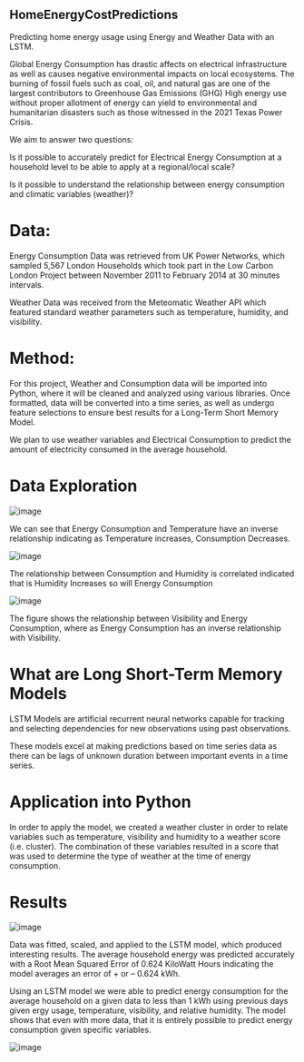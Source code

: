 ## HomeEnergyCostPredictions

Predicting home energy usage using Energy and Weather Data with an LSTM. 

Global Energy Consumption has drastic affects on electrical infrastructure as well as causes negative environmental impacts on local ecosystems. 
The burning of fossil fuels such as coal, oil, and natural gas are one of the largest contributors to Greenhouse Gas Emissions (GHG)
High energy use without proper allotment of energy can yield to environmental and humanitarian disasters such as those witnessed in the 2021 Texas Power Crisis. 

We aim to answer two questions: 

Is it possible to accurately predict for Electrical Energy Consumption at a household level to be able to apply at a regional/local scale?

Is it possible to understand the relationship between energy consumption and climatic variables (weather)?

# Data:

Energy Consumption Data was retrieved from UK Power Networks, which sampled 5,567 London Households which took part in the Low Carbon London Project between November 2011 to February 2014 at 30 minutes intervals.

Weather Data was received from the Meteomatic Weather API which featured standard weather parameters such as temperature, humidity, and visibility. 

# Method: 

For this project, Weather and Consumption data will be imported into Python, where it will be cleaned and analyzed using various libraries. Once formatted, data will be converted into a time series, as well as undergo feature selections to ensure best results for a Long-Term Short Memory Model. 

We plan to use weather variables and Electrical Consumption to predict the amount of electricity consumed in the average household.

# Data Exploration

![image](https://user-images.githubusercontent.com/70538240/156903391-167c1c62-3ccd-4b3e-9af4-49b46bc672bf.png)

We can see that Energy Consumption and Temperature have an inverse relationship indicating as Temperature increases, Consumption Decreases.

![image](https://user-images.githubusercontent.com/70538240/156903415-4a9e088a-f98b-4800-a2bf-d26c45991bd2.png)

The relationship between Consumption and Humidity is correlated indicated that is Humidity Increases so will Energy Consumption

![image](https://user-images.githubusercontent.com/70538240/156903426-0847500a-95ee-4ebb-ac00-b865cac83cf1.png)

The figure shows the relationship between Visibility and Energy Consumption, where as Energy Consumption has an inverse relationship with Visibility.

# What are Long Short-Term Memory Models

LSTM Models are artificial recurrent neural networks capable for tracking and selecting dependencies for new observations using past observations. 

These models excel at making predictions based on time series data as there can be lags of unknown duration between important events in a time series.

# Application into Python

In order to apply the model, we created a weather cluster in order to relate variables such as temperature, visibility and humidity to a weather score (i.e. cluster). The combination of these variables resulted in a score that was used to determine the type of weather at the time of energy consumption. 

# Results 

![image](https://user-images.githubusercontent.com/70538240/156903450-fc94f4d6-2150-4d62-ad17-d02eb0b25719.png)


Data was fitted, scaled, and applied to the LSTM model, which produced interesting results. 
The average household energy was predicted accurately with a Root Mean Squared Error of 0.624 KiloWatt Hours indicating the model averages an error of + or – 0.624 kWh. 

Using an LSTM model we were able to predict energy consumption for the average household on a given data to less than 1 kWh using previous days given ergy usage, temperature, visibility, and relative humidity. 
The model shows that even with more data, that it is entirely possible to predict energy consumption given specific variables. 

![image](https://user-images.githubusercontent.com/70538240/156903459-f8a426a2-70f9-4cd2-98d5-a875b1fd1cdb.png)






